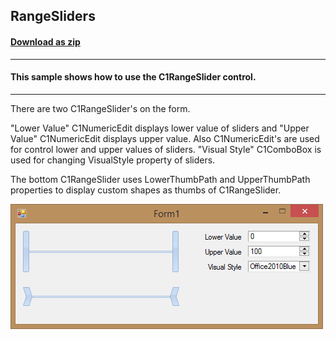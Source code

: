 ## RangeSliders
#### [Download as zip](https://grapecity.github.io/DownGit/#/home?url=https://github.com/GrapeCity/ComponentOne-WinForms-Samples/tree/master/NetFramework\Input\CS\RangeSliders)
____
#### This sample shows how to use the C1RangeSlider control.
____
There are two C1RangeSlider's on the form.

"Lower Value" C1NumericEdit displays lower value of sliders and "Upper Value" C1NumericEdit displays upper value.
Also C1NumericEdit's are used for control lower and upper values of sliders.
"Visual Style" C1ComboBox is used for changing VisualStyle property of sliders.

The bottom C1RangeSlider uses LowerThumbPath and UpperThumbPath properties to display custom shapes as thumbs of C1RangeSlider.

![screenshot](screenshot.png)
